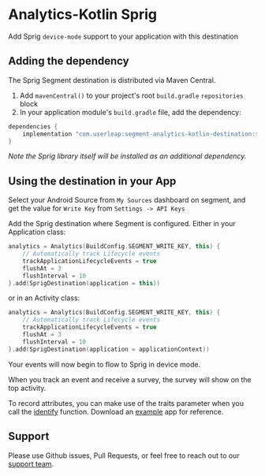 # Analytics-Kotlin Sprig
Add Sprig `device-mode` support to your application with this destination

## Adding the dependency
The Sprig Segment destination is distributed via Maven Central.
1. Add `mavenCentral()` to your project's root `build.gradle` `repositories` block
2. In your application module's `build.gradle` file, add the dependency:
```groovy
dependencies {
    implementation "com.userleap:segment-analytics-kotlin-destination:$version"
}
```
*Note the Sprig library itself will be installed as an additional dependency.*

## Using the destination in your App

Select your Android Source from `My Sources` dashboard on segment, and get the value for `Write Key` from `Settings -> API Keys`

Add the Sprig destination where Segment is configured. Either in your Application class:

```kotlin
analytics = Analytics(BuildConfig.SEGMENT_WRITE_KEY, this) {
    // Automatically track Lifecycle events
    trackApplicationLifecycleEvents = true
    flushAt = 3
    flushInterval = 10
}.add(SprigDestination(application = this))
```

or in an Activity class:
```kotlin
analytics = Analytics(BuildConfig.SEGMENT_WRITE_KEY, this) {
    // Automatically track Lifecycle events
    trackApplicationLifecycleEvents = true
    flushAt = 3
    flushInterval = 10
}.add(SprigDestination(application = applicationContext))
```

Your events will now begin to flow to Sprig in device mode.

When you track an event and receive a survey, the survey will show on the top activity.

To record attributes, you can make use of the traits parameter when you call the [identify](https://segment.com/docs/connections/sources/catalog/libraries/mobile/kotlin-android/#identify) function.
Download an [example](https://github.com/UserLeap/analytics-kotlin-sprig/tree/main/example/) app for reference.

## Support

Please use Github issues, Pull Requests, or feel free to reach out to our [support team](https://segment.com/help/).
